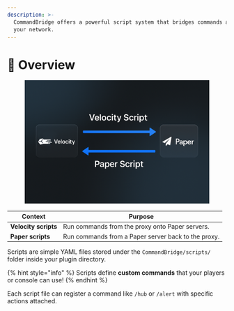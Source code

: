 ```yaml
---
description: >-
  CommandBridge offers a powerful script system that bridges commands across
  your network.
---
```


# 📎 Overview

<figure><img src="../.gitbook/assets/overview.png" alt=""><figcaption></figcaption></figure>

| Context              | Purpose                                             |
| -------------------- | --------------------------------------------------- |
| **Velocity scripts** | Run commands from the proxy onto Paper servers.     |
| **Paper scripts**    | Run commands from a Paper server back to the proxy. |

Scripts are simple YAML files stored under the `CommandBridge/scripts/` folder inside your plugin directory.

{% hint style="info" %}
Scripts define **custom commands** that your players or console can use!
{% endhint %}

Each script file can register a command like `/hub` or `/alert` with specific actions attached.
